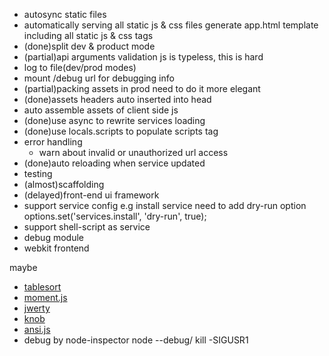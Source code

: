 - autosync static files
- automatically serving all static js & css files
generate app.html template including all static js & css tags
- (done)split dev & product mode
- (partial)api arguments validation
js is typeless, this is hard
- log to file(dev/prod modes)
- mount /debug url for debugging info
- (partial)packing assets in prod
    need to do it more elegant
- (done)assets headers auto inserted into head
- auto assemble assets of client side js
- (done)use async to rewrite services loading
- (done)use locals.scripts to populate scripts tag
- error handling
  * warn about invalid or unauthorized url access
- (done)auto reloading when service updated
- testing
- (almost)scaffolding
- (delayed)front-end ui framework
- support service config
  e.g install service need to add dry-run option
  options.set('services.install', 'dry-run', true);
- support shell-script as service
- debug module
- webkit frontend
  

maybe
- [tablesort](http://tristen.ca/tablesort/demo/)
- [moment.js](http://momentjs.com/)
- [jwerty](http://keithcirkel.co.uk/jwerty/)
- [knob](http://anthonyterrien.com/knob/)
- [ansi.js](https://github.com/TooTallNate/ansi.js)
- debug by node-inspector
  node --debug/ kill -SIGUSR1
